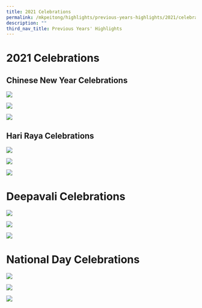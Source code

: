 ```yaml
---
title: 2021 Celebrations
permalink: /mkpeitong/highlights/previous-years-highlights/2021/celebrations/
description: ""
third_nav_title: Previous Years' Highlights
---
```

# 2021 Celebrations

## Chinese New Year Celebrations

![](/images/MK@Pei%20Tong/Highlights/2021/Events%20Celebrations%20CNY%20HR%20D%202.jpg)

![](/images/MK@Pei%20Tong/Highlights/2021/Events%20Celebrations%20CNY%20HR%20D%203.jpg)

![](/images/MK@Pei%20Tong/Highlights/2021/Events%20Celebrations%20CNY%20HR%20D%201.jpg)

## Hari Raya Celebrations

![](/images/MK@Pei%20Tong/Highlights/2021/Events%20Celebrations%20CNY%20HR%20D%204.jpg)

![](/images/MK@Pei%20Tong/Highlights/2021/Events%20Celebrations%20CNY%20HR%20D%206.jpg)

![](/images/MK@Pei%20Tong/Highlights/2021/Events%20Celebrations%20CNY%20HR%20D%205.jpg)

# Deepavali Celebrations
![](/images/MK@Pei%20Tong/Highlights/2021/Events%20Celebrations%20CNY%20HR%20D%207.jpg)

![](/images/MK@Pei%20Tong/Highlights/2021/Events%20Celebrations%20CNY%20HR%20D%208.jpg)

![](/images/MK@Pei%20Tong/Highlights/2021/Events%20Celebrations%20CNY%20HR%20D%209.jpg)

# National Day Celebrations

![](/images/MK@Pei%20Tong/Highlights/2021/Events%20Celebrations%20N%20D%201.jpg)

![](/images/MK@Pei%20Tong/Highlights/2021/Events%20Celebrations%20N%20D%202.jpg)

![](/images/MK@Pei%20Tong/Highlights/2021/Events%20Celebrations%20N%20D%203.jpg)
